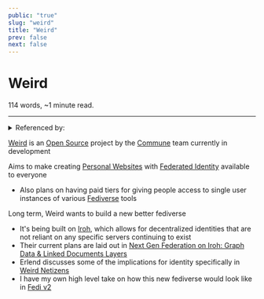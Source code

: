 ```yaml
---
public: "true"
slug: "weird"
title: "Weird"
prev: false
next: false
---
```

<script setup>
import { data } from '../../git.data.ts';
import { useData } from 'vitepress';
const pageData = useData();
</script>
<h1 class="p-name">Weird</h1>
<p>114 words, ~1 minute read. <span v-html="data[`site/${pageData.page.value.relativePath}`]" /></p>
<hr/>

<details><summary>Referenced by:</summary><a href="/garden/commune/index.md">Commune</a><a href="/garden/fedi-v2/index.md">Fedi v2</a><a href="/garden/my-personal-website/index.md">My Personal Website</a><a href="/garden/the-small-web/index.md">The Small Web</a></details>

[Weird](https://weird.one) is an [Open Source](/garden/open-source/index.md) project by the [Commune](/garden/commune/index.md) team currently in development

Aims to make creating [Personal Websites](/garden/the-small-web/index.md) with [Federated Identity](/garden/federated-identity/index.md) available to everyone
- Also plans on having paid tiers for giving people access to single user instances of various [Fediverse](/garden/fediverse/index.md) tools

Long term, Weird wants to build a new better fediverse
- It's being built on [Iroh](https://iroh.computer), which allows for decentralized identities that are not reliant on any specific servers continuing to exist
- Their current plans are laid out in [Next Gen Federation on Iroh: Graph Data & Linked Documents Layers](https://github.com/commune-os/weird/discussions/32)
- Erlend discusses some of the implications for identity specifically in [Weird Netizens](https://blog.erlend.sh/weird-netizens)
- I have my own high level take on how this new fediverse would look like in [Fedi v2](/garden/fedi-v2/index.md)